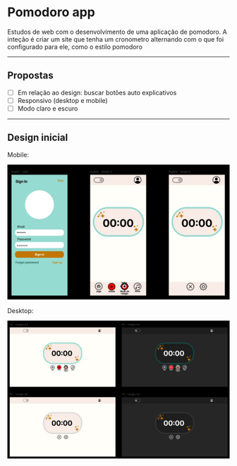 # Pomodoro app

Estudos de web com o desenvolvimento de uma aplicação de pomodoro. A inteção é criar um site que tenha um cronometro alternando com o que foi configurado para ele, como o estilo pomodoro

---

## Propostas

- [ ] Em relação ao design: buscar botões auto explicativos
- [ ] Responsivo (desktop e mobile)
- [ ] Modo claro e escuro

---

## Design inicial

Mobile:

![app-mobile](./Design/mobile.jpg)

Desktop:

![app-mobile](./Design/desktop.jpg)
